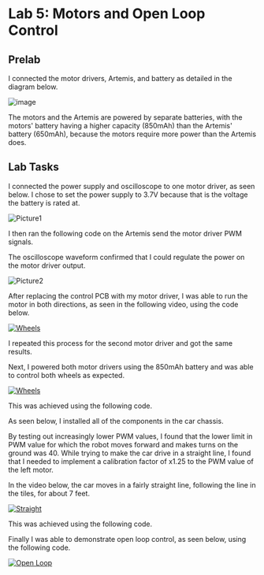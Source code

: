 # Lab 5: Motors and Open Loop Control

## Prelab

I connected the motor drivers, Artemis, and battery as detailed in the diagram below.

![image](https://user-images.githubusercontent.com/123786420/225211341-1390349b-e296-4f0a-a171-21553b9be0fb.jpeg)

The motors and the Artemis are powered by separate batteries, with the motors' battery having a higher capacity (850mAh) than the Artemis' battery (650mAh), because the motors require more power than the Artemis does.

## Lab Tasks

I connected the power supply and oscilloscope to one motor driver, as seen below. I chose to set the power supply to 3.7V because that is the voltage the battery is rated at.

![Picture1](https://user-images.githubusercontent.com/123786420/225213523-91ba58c8-c71a-489d-9725-d6d19a9a9b59.jpg)

I then ran the following code on the Artemis send the motor driver PWM signals.

<script src="https://gist.github.com/sarika2446/a72bdd571865aa66e8aca7913dc52ca7.js"></script>

The oscilloscope waveform confirmed that I could regulate the power on the motor driver output.

![Picture2](https://user-images.githubusercontent.com/123786420/225213640-a725cc5a-cff2-4815-9396-5a0e9533cd28.jpg)

After replacing the control PCB with my motor driver, I was able to run the motor in both directions, as seen in the following video, using the code below.

<script src="https://gist.github.com/sarika2446/3059fe69c1c9e9a47f7973b2f211a27a.js"></script>

[![Wheels](https://img.youtube.com/vi/P4ZfheMGi4o/0.jpg)](https://www.youtube.com/watch?v=P4ZfheMGi4o "Wheels")

I repeated this process for the second motor driver and got the same results.

Next, I powered both motor drivers using the 850mAh battery and was able to control both wheels as expected.

[![Wheels](https://img.youtube.com/vi/UsECsax5K7U/0.jpg)](https://www.youtube.com/watch?v=UsECsax5K7U "Wheels")

This was achieved using the following code.

<script src="https://gist.github.com/sarika2446/6e64bd3ed085b860a3fe03fb5b53f0b9.js"></script>

As seen below, I installed all of the components in the car chassis.



By testing out increasingly lower PWM values, I found that the lower limit in PWM value for which the robot moves forward and makes turns on the ground was 40. While trying to make the car drive in a straight line, I found that I needed to implement a calibration factor of x1.25 to the PWM value of the left motor. 

In the video below, the car moves in a fairly straight line, following the line in the tiles, for about 7 feet.

[![Straight](https://img.youtube.com/vi/vh_hB88Teu0/0.jpg)](https://www.youtube.com/watch?v=vh_hB88Teu0 "Straight")

This was achieved using the following code.

<script src="https://gist.github.com/sarika2446/730a59f91d294e6aa5233dab61e59d3a.js"></script>

Finally I was able to demonstrate open loop control, as seen below, using the following code.

<script src="https://gist.github.com/sarika2446/4495c6edca9f789f570377556c4ef80c.js"></script>

[![Open Loop](https://img.youtube.com/vi/pZCUjEwJZMk/0.jpg)](https://www.youtube.com/watch?v=pZCUjEwJZMk "Open Loop")

